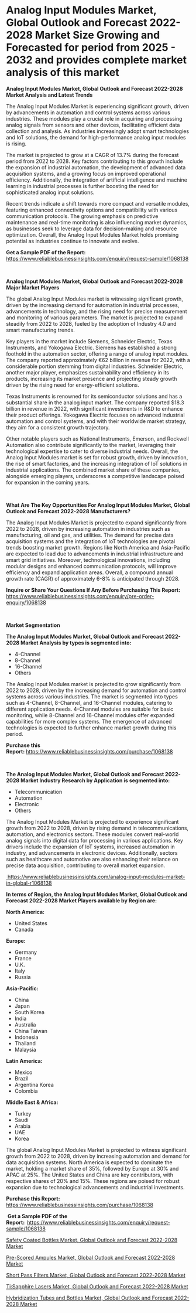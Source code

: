 <p><h1>Analog Input Modules Market, Global Outlook and Forecast 2022-2028 Market Size Growing and Forecasted for period from 2025 - 2032 and provides complete market analysis of this market</h1></p><p><strong>Analog Input Modules Market, Global Outlook and Forecast 2022-2028 Market Analysis and Latest Trends</strong></p>
<p><p>The Analog Input Modules Market is experiencing significant growth, driven by advancements in automation and control systems across various industries. These modules play a crucial role in acquiring and processing analog signals from sensors and other devices, facilitating efficient data collection and analysis. As industries increasingly adopt smart technologies and IoT solutions, the demand for high-performance analog input modules is rising.</p><p>The market is projected to grow at a CAGR of 13.7% during the forecast period from 2022 to 2028. Key factors contributing to this growth include the expansion of industrial automation, the development of advanced data acquisition systems, and a growing focus on improved operational efficiency. Additionally, the integration of artificial intelligence and machine learning in industrial processes is further boosting the need for sophisticated analog input solutions.</p><p>Recent trends indicate a shift towards more compact and versatile modules, featuring enhanced connectivity options and compatibility with various communication protocols. The growing emphasis on predictive maintenance and real-time monitoring is also influencing market dynamics, as businesses seek to leverage data for decision-making and resource optimization. Overall, the Analog Input Modules Market holds promising potential as industries continue to innovate and evolve.</p></p>
<p><strong>Get a Sample PDF of the Report:&nbsp;</strong> <a href="https://www.reliablebusinessinsights.com/enquiry/request-sample/1068138?utm_campaign=1119&utm_medium=2&utm_source=Github&utm_content=ia&utm_term=21032025&utm_id=analog-input-modules-market-global-outlook-and-forecast-2022-2028">https://www.reliablebusinessinsights.com/enquiry/request-sample/1068138</a></p>
<p>&nbsp;</p>
<p><strong>Analog Input Modules Market, Global Outlook and Forecast 2022-2028 Major Market Players</strong></p>
<p><p>The global Analog Input Modules market is witnessing significant growth, driven by the increasing demand for automation in industrial processes, advancements in technology, and the rising need for precise measurement and monitoring of various parameters. The market is projected to expand steadily from 2022 to 2028, fueled by the adoption of Industry 4.0 and smart manufacturing trends.</p><p>Key players in the market include Siemens, Schneider Electric, Texas Instruments, and Yokogawa Electric. Siemens has established a strong foothold in the automation sector, offering a range of analog input modules. The company reported approximately €62 billion in revenue for 2022, with a considerable portion stemming from digital industries. Schneider Electric, another major player, emphasizes sustainability and efficiency in its products, increasing its market presence and projecting steady growth driven by the rising need for energy-efficient solutions.</p><p>Texas Instruments is renowned for its semiconductor solutions and has a substantial share in the analog input market. The company reported $18.3 billion in revenue in 2022, with significant investments in R&D to enhance their product offerings. Yokogawa Electric focuses on advanced industrial automation and control systems, and with their worldwide market strategy, they aim for a consistent growth trajectory.</p><p>Other notable players such as National Instruments, Emerson, and Rockwell Automation also contribute significantly to the market, leveraging their technological expertise to cater to diverse industrial needs. Overall, the Analog Input Modules market is set for robust growth, driven by innovation, the rise of smart factories, and the increasing integration of IoT solutions in industrial applications. The combined market share of these companies, alongside emerging players, underscores a competitive landscape poised for expansion in the coming years.</p></p>
<p>&nbsp;</p>
<p><strong>What Are The Key Opportunities For Analog Input Modules Market, Global Outlook and Forecast 2022-2028 Manufacturers?</strong></p>
<p><p>The Analog Input Modules Market is projected to expand significantly from 2022 to 2028, driven by increasing automation in industries such as manufacturing, oil and gas, and utilities. The demand for precise data acquisition systems and the integration of IoT technologies are pivotal trends boosting market growth. Regions like North America and Asia-Pacific are expected to lead due to advancements in industrial infrastructure and smart grid initiatives. Moreover, technological innovations, including modular designs and enhanced communication protocols, will improve efficiency and expand application areas. Overall, a compound annual growth rate (CAGR) of approximately 6-8% is anticipated through 2028.</p></p>
<p><strong>Inquire or Share Your Questions If Any Before Purchasing This Report:</strong> <a href="https://www.reliablebusinessinsights.com/enquiry/pre-order-enquiry/1068138?utm_campaign=1119&utm_medium=2&utm_source=Github&utm_content=ia&utm_term=21032025&utm_id=analog-input-modules-market-global-outlook-and-forecast-2022-2028">https://www.reliablebusinessinsights.com/enquiry/pre-order-enquiry/1068138</a></p>
<p>&nbsp;</p>
<p><strong>Market Segmentation</strong></p>
<p><strong>The Analog Input Modules Market, Global Outlook and Forecast 2022-2028 Market Analysis by types is segmented into:</strong></p>
<p><ul><li>4-Channel</li><li>8-Channel</li><li>16-Channel</li><li>Others</li></ul></p>
<p><p>The Analog Input Modules market is projected to grow significantly from 2022 to 2028, driven by the increasing demand for automation and control systems across various industries. The market is segmented into types such as 4-Channel, 8-Channel, and 16-Channel modules, catering to different application needs. 4-Channel modules are suitable for basic monitoring, while 8-Channel and 16-Channel modules offer expanded capabilities for more complex systems. The emergence of advanced technologies is expected to further enhance market growth during this period.</p></p>
<p><strong>Purchase this Report:&nbsp;</strong><a href="https://www.reliablebusinessinsights.com/purchase/1068138?utm_campaign=1119&utm_medium=2&utm_source=Github&utm_content=ia&utm_term=21032025&utm_id=analog-input-modules-market-global-outlook-and-forecast-2022-2028">https://www.reliablebusinessinsights.com/purchase/1068138</a></p>
<p>&nbsp;</p>
<p><strong>The Analog Input Modules Market, Global Outlook and Forecast 2022-2028 Market Industry Research by Application is segmented into:</strong></p>
<p><ul><li>Telecommunication</li><li>Automation</li><li>Electronic</li><li>Others</li></ul></p>
<p><p>The Analog Input Modules Market is projected to experience significant growth from 2022 to 2028, driven by rising demand in telecommunications, automation, and electronics sectors. These modules convert real-world analog signals into digital data for processing in various applications. Key drivers include the expansion of IoT systems, increased automation in industry, and advancements in electronic devices. Additionally, sectors such as healthcare and automotive are also enhancing their reliance on precise data acquisition, contributing to overall market expansion.</p></p>
<p><a href="https://www.reliablebusinessinsights.com/analog-input-modules-market-in-global-r1068138?utm_campaign=1119&utm_medium=2&utm_source=Github&utm_content=ia&utm_term=21032025&utm_id=analog-input-modules-market-global-outlook-and-forecast-2022-2028">&nbsp;https://www.reliablebusinessinsights.com/analog-input-modules-market-in-global-r1068138</a></p>
<p><strong>In terms of Region, the Analog Input Modules Market, Global Outlook and Forecast 2022-2028 Market Players available by Region are:</strong></p>
<p>
    <p> <strong> North America: </strong>
        <ul>
            <li>United States</li>
            <li>Canada</li>
        </ul>
        </p> 
    <p> <strong> Europe: </strong>
        <ul>
            <li>Germany</li>
            <li>France</li>
            <li>U.K.</li>
            <li>Italy</li>
            <li>Russia</li>
        </ul>
        </p> 
    <p> <strong> Asia-Pacific: </strong>
        <ul>
            <li>China</li>
            <li>Japan</li>
            <li>South Korea</li>
            <li>India</li>
            <li>Australia</li>
            <li>China Taiwan</li>
            <li>Indonesia</li>
            <li>Thailand</li>
            <li>Malaysia</li>
        </ul>
        </p> 
    <p> <strong> Latin America: </strong>
        <ul>
            <li>Mexico</li>
            <li>Brazil</li>
            <li>Argentina Korea</li>
            <li>Colombia</li>
        </ul>
        </p> 
    <p> <strong> Middle East & Africa: </strong>
        <ul>
            <li>Turkey</li>
            <li>Saudi</li>
            <li>Arabia</li>
            <li>UAE</li>
            <li>Korea</li>
        </ul>
    </p>
    </p>
<p><p>The global Analog Input Modules Market is projected to witness significant growth from 2022 to 2028, driven by increasing automation and demand for data acquisition systems. North America is expected to dominate the market, holding a market share of 35%, followed by Europe at 30% and APAC at 25%. The United States and China are key contributors, with respective shares of 20% and 15%. These regions are poised for robust expansion due to technological advancements and industrial investments.</p></p>
<p><strong>Purchase this Report: </strong><a href="https://www.reliablebusinessinsights.com/purchase/1068138?utm_campaign=1119&utm_medium=2&utm_source=Github&utm_content=ia&utm_term=21032025&utm_id=analog-input-modules-market-global-outlook-and-forecast-2022-2028">https://www.reliablebusinessinsights.com/purchase/1068138</a></p>
<p>&nbsp;<strong>Get a Sample PDF of the Report:&nbsp;&nbsp;</strong><a href="https://www.reliablebusinessinsights.com/enquiry/request-sample/1068138?utm_campaign=1119&utm_medium=2&utm_source=Github&utm_content=ia&utm_term=21032025&utm_id=analog-input-modules-market-global-outlook-and-forecast-2022-2028">https://www.reliablebusinessinsights.com/enquiry/request-sample/1068138</a></p>
<p><strong></strong></p>
<p><p><a href="https://github.com/myongfranzcs/Market-Research-Report-List-1/blob/main/safety-coated-bottles-market-global-outlook-and-forecast-2022-2028-market.md?utm_campaign=1119&utm_medium=2&utm_source=Github&utm_content=ia&utm_term=21032025&utm_id=analog-input-modules-market-global-outlook-and-forecast-2022-2028">Safety Coated Bottles Market, Global Outlook and Forecast 2022-2028 Market</a></p><p><a href="https://github.com/biandnikelrs/Market-Research-Report-List-1/blob/main/pre-scored-ampules-market-global-outlook-and-forecast-2022-2028-market.md?utm_campaign=1119&utm_medium=2&utm_source=Github&utm_content=ia&utm_term=21032025&utm_id=analog-input-modules-market-global-outlook-and-forecast-2022-2028">Pre-Scored Ampules Market, Global Outlook and Forecast 2022-2028 Market</a></p><p><a href="https://github.com/klenaestien23/Market-Research-Report-List-1/blob/main/short-pass-filters-market-global-outlook-and-forecast-2022-2028-market.md?utm_campaign=1119&utm_medium=2&utm_source=Github&utm_content=ia&utm_term=21032025&utm_id=analog-input-modules-market-global-outlook-and-forecast-2022-2028">Short Pass Filters Market, Global Outlook and Forecast 2022-2028 Market</a></p><p><a href="https://github.com/tentandyik/Market-Research-Report-List-1/blob/main/tisapphire-lasers-market-global-outlook-and-forecast-2022-2028-market.md?utm_campaign=1119&utm_medium=2&utm_source=Github&utm_content=ia&utm_term=21032025&utm_id=analog-input-modules-market-global-outlook-and-forecast-2022-2028">Ti:Sapphire Lasers Market, Global Outlook and Forecast 2022-2028 Market</a></p><p><a href="https://github.com/mismannely/Market-Research-Report-List-1/blob/main/hybridization-tubes-and-bottles-market-global-outlook-and-forecast-2022-2028-market.md?utm_campaign=1119&utm_medium=2&utm_source=Github&utm_content=ia&utm_term=21032025&utm_id=analog-input-modules-market-global-outlook-and-forecast-2022-2028">Hybridization Tubes and Bottles Market, Global Outlook and Forecast 2022-2028 Market</a></p></p>